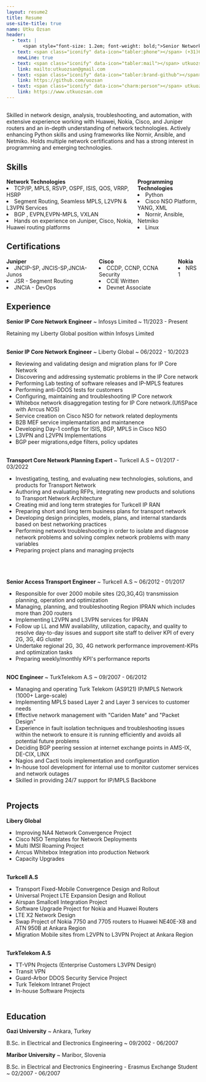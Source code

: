 ```yaml
---
layout: resume2
title: Resume
use-site-title: true
name: Utku Ozsan
header:
  - text: |
      <span style="font-size: 1.2em; font-weight: bold;">Senior Network Engineer</span>
  - text: <span class="iconify" data-icon="tabler:phone"></span> (+31)616140133
    newLine: true
  - text: <span class="iconify" data-icon="tabler:mail"></span> utkuozsan@gmail.com
    link: mailto:utkuozsan@gmail.com
  - text: <span class="iconify" data-icon="tabler:brand-github"></span> uozsan
    link: https://github.com/uozsan
  - text: <span class="iconify" data-icon="charm:person"></span> utkuozsan.com
    link: https://www.utkuozsan.com
---
```


<!-- Important: Replace all template content, especially contact details, with your own information. -->

<!-- Important: When updating your email address, remember to change both the "text" (visible text) and the "link" (underlying hyperlink) fields. -->


## 
Skilled in network design, analysis, troubleshooting, and automation, with extensive experience working with Huawei, Nokia, Cisco, and Juniper routers and an in-depth understanding of network technologies. Actively enhancing Python skills and using frameworks like Nornir, Ansible, and Netmiko. Holds multiple network certifications and has a strong interest in programming and emerging technologies.


## Skills
<div style="display: flex; justify-content: space-around;">
<div>
<b>Network Technologies</b>
<li>TCP/IP, MPLS, RSVP, OSPF, ISIS, QOS, VRRP, HSRP</li>
<li>Segment Routing, Seamless MPLS, L2VPN & L3VPN Services</li>
<li>BGP , EVPN,EVPN-MPLS, VXLAN</li>
<li>Hands on experience on Juniper, Cisco, Nokia, Huawei routing platforms</li>
</div>
<div>
<b>Programming Technologies</b>
<li>Python</li> 
<li>Cisco NSO Platform, YANG, XML</li>
<li>Nornir, Ansible, Netmiko</li>
<li>Linux</li> 
</div>
</div>


## Certifications

<div style="display: flex; justify-content: space-around;">
  <div>
  <b>Juniper</b>
    <li>JNCIP-SP, JNCIS-SP,JNCIA-Junos</li>
    <li>JSR - Segment Routing</li>
    <li>JNCIA - DevOps</li>
  </div>
  <div>
    <b>Cisco</b>
    <li>CCDP, CCNP, CCNA Security</li>
    <li>CCIE Written</li>
    <li>Devnet Associate</li>
  </div>
  <div>
    <b>Nokia</b>
    <li>NRS 1</li>
  </div>
</div>

## Experience

**Senior IP Core Network Engineer**
  ~ Infosys Limited
  ~ 11/2023 - Present

Retaining my Liberty Global position within Infosys Limited
<br><br>

**Senior IP Core Network Engineer**
  ~ Liberty Global
  ~ 06/2022 - 10/2023

- Reviewing and validating design and migration plans for IP Core Network
- Discovering and addressing systematic problems in the IP Core network
- Performing Lab testing of software releases and IP-MPLS features
- Performing  anti-DDOS tests for customers
- Configuring, maintaining and troubleshooting IP Core network
- Whitebox network disaggregation testing for IP Core network.(UfiSPace with Arrcus NOS)
- Service creation on Cisco NSO for network related deployments
- B2B MEF service implemantation and maintanence
- Developing Day-1 configs for ISIS, BGP, MPLS in Cisco NSO
- L3VPN and L2VPN Implementations
- BGP peer migrations,edge filters, policy updates
<br><br>


**Transport Core Network Planning Expert**
  ~ Turkcell A.S
  ~ 01/2017 - 03/2022
 - Investigating, testing, and evaluating new technologies, solutions, and products for Transport Network
 - Authoring and evaluating RFPs, integrating new products and solutions to Transport Network Architecture
 - Creating mid and long term strategies for Turkcell IP RAN
 - Preparing short and long term business plans for transport network
 - Developing design principles, models, plans, and internal standards based on best networking practices
 - Performing network troubleshooting in order to isolate and diagnose network problems and solving complex network problems with many variables
 - Preparing project plans and managing projects
<br><br><br><br>

**Senior Access Transport Engineer**
  ~ Turkcell A.S
  ~ 06/2012 - 01/2017

 - Responsible for over 2000 mobile sites (2G,3G,4G) transmission planning, operation and optimization
 - Managing, planning, and troubleshooting Region IPRAN which includes more than 200 routers
 - Implementing L2VPN and L3VPN services for IPRAN
 - Follow up LL and MW availability, utilization, capacity, and quality to resolve day-to-day issues and support site staff to deliver KPI of every 2G, 3G, 4G cluster
 - Undertake regional 2G, 3G, 4G network performance improvement-KPIs and optimization tasks
 - Preparing weekly/monthly KPI's performance reports
<br><br>

**NOC Engineer**
  ~ TurkTelekom A.S
  ~ 09/2007 - 06/2012
 - Managing and operating Turk Telekom (AS9121) IP/MPLS Network (1000+ Large-scale)
 - Implementing MPLS based Layer 2 and Layer 3 services to customer needs
 - Effective network management with "Cariden Mate" and "Packet Design"
 - Experience in fault isolation techniques and troubleshooting issues within the network to ensure it is running efficiently and avoids all potential future problems
 - Deciding BGP peering session at internet exchange points in AMS-IX, DE-CIX, LINX
 - Nagios and Cacti tools implementation and configuration
 - In-house tool development for internal use to monitor customer services and network outages
 - Skilled in providing 24/7 support for IP/MPLS Backbone
<br><br>

## Projects
**Libery Global**
- Improving NA4 Network Convergence Project
- Cisco NSO Templates for Network Deployments
- Multi IMSI Roaming Project
- Arrcus Whitebox Integration into production Network
- Capacity Upgrades
<br><br>

**Turkcell A.S**
- Transport Fixed-Mobile Convergence Design and Rollout
- Universal Project LTE Expansion Design and Rollout
- Airspan Smallcell Integration Project
- Software Upgrade Project for Nokia and Huawei Routers 
- LTE X2 Network Design
- Swap Project of Nokia 7750 and 7705 routers to Huawei NE40E-X8 and ATN 950B at Ankara Region
- Migration Mobile sites from L2VPN to L3VPN Project at Ankara Region
<br><br>

**TurkTelekom A.S**
- TT-VPN Projects (Enterprise Customers L3VPN Design)
- Transit VPN
- Guard-Arbor DDOS Security Service Project
- Turk Telekom Intranet Project
- In-house Software Projects
<br><br>

## Education

**Gazi University**
  ~ Ankara, Turkey

B.Sc. in Electrical and Electronics Engineering
  ~ 09/2002 - 06/2007

**Maribor University**
  ~ Maribor, Slovenia

B.Sc. in Electrical and Electronics Engineering - Erasmus Exchange Student
  ~ 02/2007 - 06/2007
